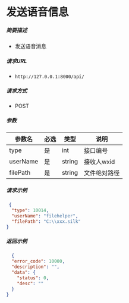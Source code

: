 # 发送语音信息

##### 简要描述

- 发送语音消息

##### 请求URL

- `http://127.0.0.1:8000/api/`

##### 请求方式

- POST

##### 参数
| 参数名    | 必选 | 类型   | 说明             |
| --------- | ---- | ------ | ---------------- |
| type      | 是   | int    | 接口编号         |
| userName  | 是   | string | 接收人wxid       |
| filePath  | 是   | string | 文件绝对路径     |

##### 请求示例

```json 
 {
  "type": 10014,
  "userName": "filehelper",
  "filePath": "C:\\xxx.silk"
}
```

##### 返回示例

```json
  {
  "error_code": 10000,
  "description": "",
  "data": {
    "status": 0,
    "desc": ""
  }
}
```